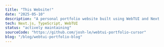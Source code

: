 ```yaml
---
title: "This Website!"
date: "2025-05-10"
description: "A personal portfolio website built using WebTUI and Next.js"
tech: Next.js, TypeScript, WebTUI
status: "actively maintaining"
sourceCode: "https://github.com/josh-le/webtui-portfolio-cursor"
blog: "/blog/webtui-portfolio-blog"
--- 
```

